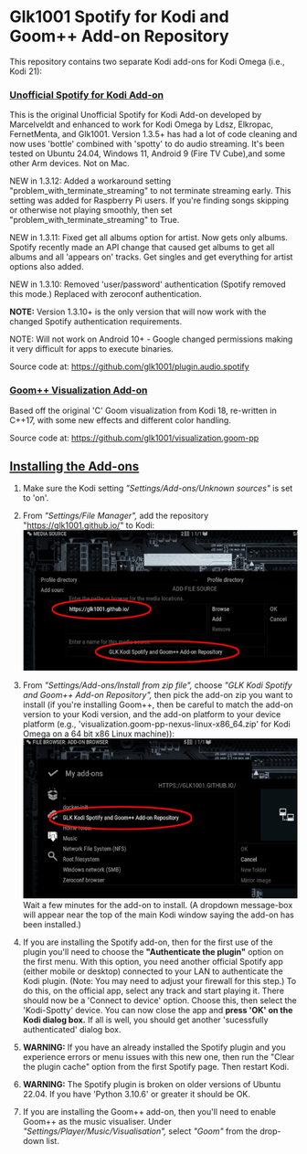 # Glk1001 Spotify for Kodi and Goom++ Add-on Repository

This repository contains two separate Kodi add-ons for Kodi Omega (i.e., Kodi 21):

### <u>Unofficial Spotify for Kodi Add-on</u>

This is the original Unofficial Spotify for Kodi Add-on developed by Marcelveldt and enhanced to work for Kodi Omega
by Ldsz, Elkropac, FernetMenta, and Glk1001. Version 1.3.5+ has had a lot of code cleaning and now uses 'bottle' combined
with 'spotty' to do audio streaming. It's been tested on Ubuntu 24.04, Windows 11, Android 9 (Fire TV Cube),and some other
Arm devices. Not on Mac.

NEW in 1.3.12: Added a workaround setting "problem_with_terminate_streaming" to not terminate streaming early. This setting
was added for Raspberry Pi users. If you're finding songs skipping or otherwise not playing smoothly, then set
"problem_with_terminate_streaming" to True.

NEW in 1.3.11: Fixed get all albums option for artist. Now gets only albums. Spotify recently made an API change that caused
get albums to get all albums and all 'appears on' tracks. Get singles and get everything for artist options also added.

NEW in 1.3.10: Removed 'user/password' authentication (Spotify removed this mode.) Replaced with zeroconf authentication.

**NOTE:** Version 1.3.10+ is the only version that will now work with the changed Spotify authentication requirements.

NOTE: Will not work on Android 10+ - Google changed permissions making it very difficult for apps to execute binaries.

Source code at: https://github.com/glk1001/plugin.audio.spotify

### <u>Goom++ Visualization Add-on</u>

Based off the original 'C' Goom visualization from Kodi 18, re-written in C++17, with some new effects
and different color handling.

Source code at: https://github.com/glk1001/visualization.goom-pp


## <u>Installing the Add-ons</u>

1. Make sure the Kodi setting *"Settings/Add-ons/Unknown sources"* is set to 'on'.

1. From *"Settings/File Manager",* add the repository "https://glk1001.github.io/" to Kodi:<br>
![add repo image](README-add-repo.png "Add repo")

1. From *"Settings/Add-ons/Install from zip file",* choose *"GLK Kodi Spotify and Goom++ Add-on Repository",*
then pick the add-on zip you want to install (if you're installing Goom++, then be careful to match the add-on
version to your Kodi version, and the add-on platform to your device platform
(e.g., 'visualization.goom-pp-nexus-linux-x86_64.zip' for Kodi Omega on a 64 bit x86 Linux machine)):<br>
![install from zip image](README-install-from-zip.png "Install from zip")<br>
Wait a few minutes for the add-on to install. (A dropdown message-box will appear near the top of the main Kodi
window saying the add-on has been installed.)

1. If you are installing the Spotify add-on, then for the first use of the plugin you'll need to choose the **"Authenticate
   the plugin"** option on the first menu. With this option, you need another official Spotify app (either mobile or desktop)
   connected to your LAN to authenticate the Kodi plugin. (Note: You may need to adjust your firewall for this step.) To do
   this, on the official app, select any track and start playing it. There should now be a 'Connect to device' option. Choose
   this, then select the 'Kodi-Spotty' device. You can now close the app and **press 'OK' on the Kodi dialog box.** If all is
   well, you should get another 'sucessfully authenticated' dialog box.

1. **WARNING:** If you have an already installed the Spotify plugin and you experience errors or menu issues with this new one,
then run the "Clear the plugin cache" option from the first Spotify page. Then restart Kodi.

1. **WARNING:** The Spotify plugin is broken on older versions of Ubuntu 22.04. If you have 'Python 3.10.6' or greater it should be OK.

1. If you are installing the Goom++ add-on, then you'll need to enable Goom++ as the music visualiser. Under
*"Settings/Player/Music/Visualisation",* select *"Goom"* from the drop-down list.
